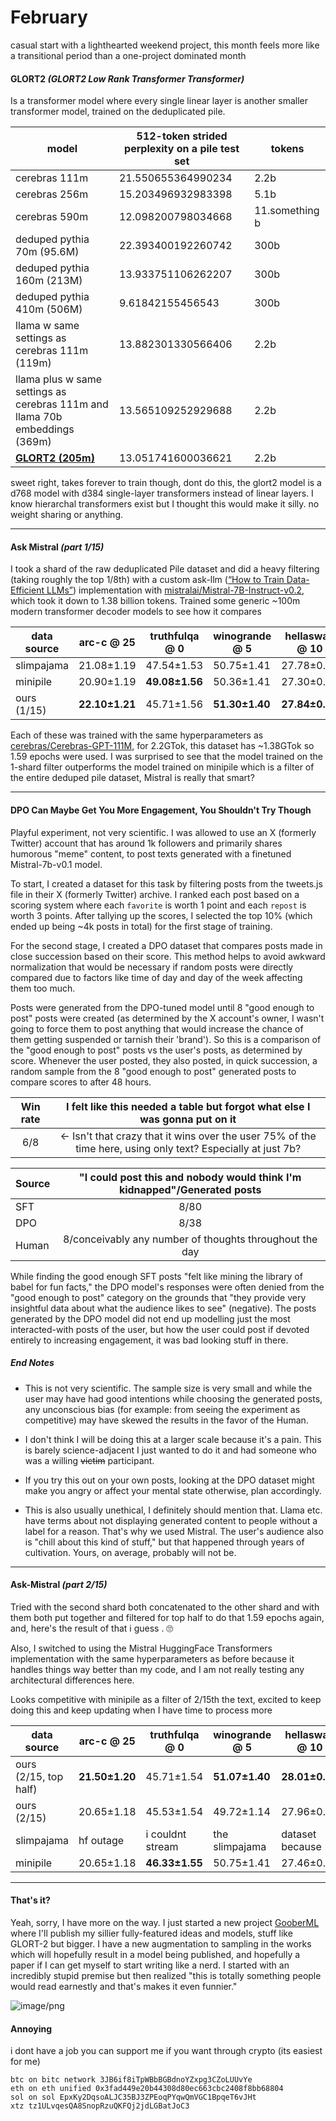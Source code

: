#  February

casual start with a lighthearted weekend project, this month feels more like a transitional period than a one-project dominated month

#### GLORT2 *(GLORT2 Low Rank Transformer Transformer)*

Is a transformer model where every single linear layer is another smaller transformer model, trained on the deduplicated pile.

| model                                                        | 512-token strided perplexity on a pile test set | tokens         |
| ------------------------------------------------------------ | ----------------------------------------------- | -------------- |
| cerebras 111m                                                | 21.550655364990234                              | 2.2b           |
| cerebras 256m                                                | 15.203496932983398                              | 5.1b           |
| cerebras 590m                                                | 12.098200798034668                              | 11.something b |
| deduped pythia 70m (95.6M)                                   | 22.393400192260742                              | 300b           |
| deduped pythia 160m (213M)                                   | 13.933751106262207                              | 300b           |
| deduped pythia 410m (506M)                                   | 9.61842155456543                                | 300b           |
| llama w same settings as cerebras 111m (119m)                | 13.882301330566406                              | 2.2b           |
| llama plus w same settings as cerebras 111m and llama 70b embeddings (369m) | 13.565109252929688                              | 2.2b           |
| [**GLORT2 (205m)**](https://huggingface.co/crumb/GLORT2)     | 13.051741600036621                              | 2.2b           |

sweet right, takes forever to train though, dont do this, the glort2 model is a d768 model with d384 single-layer transformers instead of linear layers. I know hierarchal transformers exist but I thought this would make it silly. no weight sharing or anything.

---

#### Ask Mistral *(part 1/15)*

I took a shard of the raw deduplicated Pile dataset and did a heavy filtering (taking roughly the top 1/8th) with a custom ask-llm ([“How to Train Data-Efficient LLMs”](https://arxiv.org/abs/2402.09668)) implementation with [mistralai/Mistral-7B-Instruct-v0.2](https://huggingface.co/mistralai/Mistral-7B-Instruct-v0.2), which took it down to 1.38 billion tokens. Trained some generic ~100m modern transformer decoder models to see how it compares

| data source | arc-c @ 25     | truthfulqa @ 0 | winogrande @ 5 | hellaswag @ 10 | mmlu @ 5       | gsm8k @ 5     | mean           |
| ----------- | -------------- | -------------- | -------------- | -------------- | -------------- | ------------- | -------------- |
| slimpajama  | 21.08±1.19     | 47.54±1.53     | 50.75±1.41     | 27.78±0.45     | 25.10±0.44     | 0±0           | 28.70±0.41     |
| minipile    | 20.90±1.19     | **49.08±1.56** | 50.36±1.41     | 27.30±0.44     | 25.21±0.44     | 0.15±0.11     | **28.83±0.42** |
| ours (1/15) | **22.10±1.21** | 45.71±1.56     | **51.30±1.40** | **27.84±0.45** | **25.25±0.44** | **0.38±0.17** | 28.76±0.42     |

Each of these was trained with the same hyperparameters as [cerebras/Cerebras-GPT-111M](https://huggingface.co/cerebras/Cerebras-GPT-111M), for 2.2GTok, this dataset has ~1.38GTok so 1.59 epochs were used. I was surprised to see that the model trained on the 1-shard filter outperforms the model trained on minipile which is a filter of the entire deduped pile dataset, Mistral is really that smart?

---

#### DPO Can Maybe Get You More Engagement, You Shouldn't Try Though

Playful experiment, not very scientific. I was allowed to use an X (formerly Twitter) account that has around 1k followers and primarily shares humorous "meme" content, to post texts generated with a finetuned Mistral-7b-v0.1 model.

To start, I created a dataset for this task by filtering posts from the tweets.js file in their X (formerly Twitter) archive. I ranked each post based on a scoring system where each `favorite` is worth 1 point and each `repost` is worth 3 points. After tallying up the scores, I selected the top 10% (which ended up being ~4k posts in total) for the first stage of training.

For the second stage, I created a DPO dataset that compares posts made in close succession based on their score. This method helps to avoid awkward normalization that would be necessary if random posts were directly compared due to factors like time of day and day of the week affecting them too much.

Posts were generated from the DPO-tuned model until 8 "good enough to post" posts were created (as determined by the X account's owner, I wasn't going to force them to post anything that would increase the chance of them getting suspended or tarnish their 'brand'). So this is a comparison of the "good enough to post" posts vs the user's posts, as determined by score. Whenever the user posted, they also posted, in quick succession, a random sample from the 8 "good enough to post" generated posts to compare scores to after 48 hours. 

| Win rate | I felt like this needed a table but forgot what else I was gonna put on it |
| :------: | :----------------------------------------------------------: |
|   6/8    | <- Isn't that crazy that it wins over the user 75% of the time here, using only text? Especially at just 7b? |

| Source | "I could post this and nobody would think I'm kidnapped"/Generated posts |
| ------ | :----------------------------------------------------------: |
| SFT    |                             8/80                             |
| DPO    |                             8/38                             |
| Human  |   8/conceivably any number of thoughts throughout the day    |

While finding the good enough SFT posts "felt like mining the library of babel for fun facts," the DPO model's responses were often denied from the "good enough to post" category on the grounds that "they provide very insightful data about what the audience likes to see" (negative). The posts generated by the DPO model did not end up modelling just the most interacted-with posts of the user, but how the user could post if devoted entirely to increasing engagement, it was bad looking stuff in there.

##### End Notes

- This is not very scientific. The sample size is very small and while the user may have had good intentions while choosing the generated posts, any unconscious bias (for example: from seeing the experiment as competitive) may have skewed the results in the favor of the Human. 

- I don't think I will be doing this at a larger scale because it's a pain. This is barely science-adjacent I just wanted to do it and had someone who was a willing ~~victim~~ participant.
- If you try this out on your own posts, looking at the DPO dataset might make you angry or affect your mental state otherwise, plan accordingly.
- This is also usually unethical, I definitely should mention that. Llama etc. have terms about not displaying generated content to people without a label for a reason. That's why we used Mistral. The user's audience also is "chill about this kind of stuff," but that happened through years of cultivation. Yours, on average, probably will not be.

---

#### Ask-Mistral *(part 2/15)*

Tried with the second shard both concatenated to the other shard and with them both put together and filtered for top half to do that 1.59 epochs again, and, here's the result of that i guess . 🙄 

Also, I switched to using the Mistral  HuggingFace Transformers implementation with the same hyperparameters as before because it handles things way better than my code, and I am not really testing any architectural differences here.

Looks competitive with minipile as a filter of 2/15th the text, excited to keep doing this and keep updating when I have time to process more

| data source           | arc-c @ 25     | truthfulqa @ 0   | winogrande @ 5 | hellaswag @ 10  | mmlu @ 5       | gsm8k @ 5     | mean           |
| --------------------- | -------------- | ---------------- | -------------- | --------------- | -------------- | ------------- | -------------- |
| ours (2/15, top half) | **21.50±1.20** | 45.71±1.54       | **51.07±1.40** | **28.01±0.45**  | 25.67±0.44     | 0.99±0.27     | **28.81±0.42** |
| ours (2/15)           | 20.65±1.18     | 45.53±1.54       | 49.72±1.14     | 27.96±0.45      | 24.67±0.44     | 1.44±0.33     | 28.33±0.39     |
| slimpajama            | hf outage      | i couldnt stream | the slimpajama | dataset because | hf is down     | right now     | !!!!!!         |
| minipile              | 20.65±1.18     | **46.33±1.55**   | 50.75±1.41     | 27.46±0.45      | **26.11±0.44** | **1.51±0.31** | 28.80±0.42     |

---

#### That's it?

Yeah, sorry, I have more on the way. I just started a new project [GooberML](https://huggingface.co/goobers) where I'll publish my sillier fully-featured ideas and models, stuff like GLORT-2 but bigger. I have a new augmentation to sampling in the works which will hopefully result in a model being published, and hopefully a paper if I can get myself to start writing like a nerd. I started with an incredibly stupid premise but then realized "this is totally something people would read earnestly and that's makes it even funnier."

![image/png](https://cdn-uploads.huggingface.co/production/uploads/6079949388160e14e4e2e499/g_FK4MSmCakqMWGSy8XnG.png)

#### Annoying

i dont have a job you can support me if you want through crypto (its easiest for me)

`btc on bitc network 3JB6if8iTpWBbBGBdnoYZxpg3CZoLUUvYe`<br>
`eth on eth unified 0x3fad449e20b44308d80ec663cbc2408f8bb68804`<br>
`sol on sol EpxKy2DqsoALJC35BJ3ZPEoqPYqwQmVGC1BpqeT6vJHt`<br>
`xtz tz1ULvqesQA8SnopRzuQKFQj2jdLGBatJoC3`



